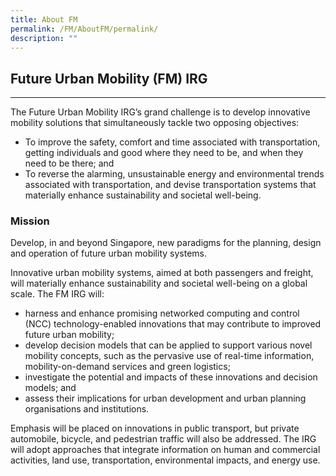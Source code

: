 ```yaml
---
title: About FM
permalink: /FM/AboutFM/permalink/
description: ""
---
```

## Future Urban Mobility (FM) IRG
------------------------------

The Future Urban Mobility IRG’s grand challenge is to develop innovative mobility solutions that simultaneously tackle two opposing objectives: 

*  To improve the safety, comfort and time associated with transportation, getting individuals and good where they need to be, and when they need to be there; and
*   To reverse the alarming, unsustainable energy and environmental trends associated with transportation, and devise transportation systems that materially enhance sustainability and societal well-being.

### Mission

Develop, in and beyond Singapore, new paradigms for the planning, design and operation of future urban mobility systems.

Innovative urban mobility systems, aimed at both passengers and freight, will materially enhance sustainability and societal well-being on a global scale. The FM IRG will:

*   harness and enhance promising networked computing and control (NCC) technology-enabled innovations that may contribute to improved future urban mobility;
*   develop decision models that can be applied to support various novel mobility concepts, such as the pervasive use of real-time information, mobility-on-demand services and green logistics;
*   investigate the potential and impacts of these innovations and decision models; and
*   assess their implications for urban development and urban planning organisations and institutions.

Emphasis will be placed on innovations in public transport, but private automobile, bicycle, and pedestrian traffic will also be addressed. The IRG will adopt approaches that integrate information on human and commercial activities, land use, transportation, environmental impacts, and energy use.